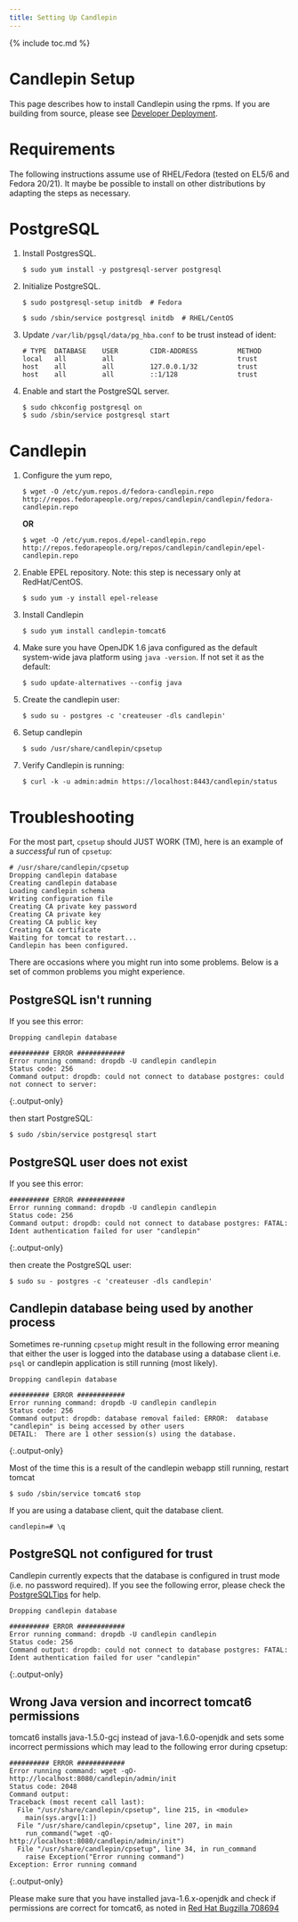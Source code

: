 ```yaml
---
title: Setting Up Candlepin
---
```

{% include toc.md %}

# Candlepin Setup

This page describes how to install Candlepin using the rpms. If you are building from source, please
see [Developer Deployment](developer_deployment.html).

# Requirements

The following instructions assume use of RHEL/Fedora (tested on EL5/6 and Fedora 20/21). It maybe be possible to install on other distributions by adapting the steps as necessary.


# PostgreSQL

1. Install PostgresSQL.

   ```console
   $ sudo yum install -y postgresql-server postgresql
   ```

1. Initialize PostgreSQL.

   ```console
   $ sudo postgresql-setup initdb  # Fedora
   ```

   ```console
   $ sudo /sbin/service postgresql initdb  # RHEL/CentOS
   ```

1. Update `/var/lib/pgsql/data/pg_hba.conf` to be trust instead of ident:

   ```
   # TYPE  DATABASE    USER        CIDR-ADDRESS          METHOD
   local   all         all                               trust
   host    all         all         127.0.0.1/32          trust
   host    all         all         ::1/128               trust
   ```

1. Enable and start the PostgreSQL server.

   ```console
   $ sudo chkconfig postgresql on
   $ sudo /sbin/service postgresql start
   ```

# Candlepin

1. Configure the yum repo,

   ```console
   $ wget -O /etc/yum.repos.d/fedora-candlepin.repo http://repos.fedorapeople.org/repos/candlepin/candlepin/fedora-candlepin.repo 
   ```

   **OR**

   ```console
   $ wget -O /etc/yum.repos.d/epel-candlepin.repo http://repos.fedorapeople.org/repos/candlepin/candlepin/epel-candlepin.repo
   ```

1. Enable EPEL repository. Note: this step is necessary only at RedHat/CentOS.

   ```console
   $ sudo yum -y install epel-release
   ```

1. Install Candlepin

   ```console
   $ sudo yum install candlepin-tomcat6
   ```

1. Make sure you have OpenJDK 1.6 java configured as the default system-wide
   java platform using `java -version`. If not set it as the default:

   ```console
   $ sudo update-alternatives --config java
   ```

1. Create the candlepin user:

   ```console
   $ sudo su - postgres -c 'createuser -dls candlepin'
   ```

1. Setup candlepin

   ```console
   $ sudo /usr/share/candlepin/cpsetup
   ```

1. Verify Candlepin is running:

   ```console
   $ curl -k -u admin:admin https://localhost:8443/candlepin/status
   ```

# Troubleshooting
For the most part, `cpsetup` should JUST WORK (TM), here is an example of a *successful* run of `cpsetup`:

```console
# /usr/share/candlepin/cpsetup
Dropping candlepin database
Creating candlepin database
Loading candlepin schema
Writing configuration file
Creating CA private key password
Creating CA private key
Creating CA public key
Creating CA certificate
Waiting for tomcat to restart...
Candlepin has been configured.
```

There are occasions where you might run into some problems. Below is a set of common problems you might experience.

## PostgreSQL isn't running

If you see this error:

```text
Dropping candlepin database

########## ERROR ############
Error running command: dropdb -U candlepin candlepin
Status code: 256
Command output: dropdb: could not connect to database postgres: could not connect to server: 
```
{:.output-only}
<!--
  These error message blocks are marked as text because if they were marked as 'console', Pygments
  would interpret the hash mark as a prompt and highlight it incorrectly.  We use the .output-only
  class to get the highlighting correct.
-->

then start PostgreSQL:

```console
$ sudo /sbin/service postgresql start
```

## PostgreSQL user does not exist

If you see this error:

```text
########## ERROR ############
Error running command: dropdb -U candlepin candlepin
Status code: 256
Command output: dropdb: could not connect to database postgres: FATAL:  Ident authentication failed for user "candlepin"
```
{:.output-only}

then create the PostgreSQL user:

```console
$ sudo su - postgres -c 'createuser -dls candlepin'
```

## Candlepin database being used by another process
Sometimes re-running `cpsetup` might result in the following error meaning that
either the user is logged into the database using a database client i.e. `psql`
or candlepin application is still running (most likely).

```text
Dropping candlepin database

########## ERROR ############
Error running command: dropdb -U candlepin candlepin
Status code: 256
Command output: dropdb: database removal failed: ERROR:  database "candlepin" is being accessed by other users
DETAIL:  There are 1 other session(s) using the database.
```
{:.output-only}

Most of the time this is a result of the candlepin webapp still running, restart tomcat

```console
$ sudo /sbin/service tomcat6 stop
```

If you are using a database client, quit the database client.

```psql
candlepin=# \q
```

## PostgreSQL not configured for trust
Candlepin currently expects that the database is configured in trust mode (i.e.
no password required).  If you see the following error, please check the
[PostgreSQLTips](developer_deployment.html#postgresql-tips) for help.

```text
Dropping candlepin database

########## ERROR ############
Error running command: dropdb -U candlepin candlepin
Status code: 256
Command output: dropdb: could not connect to database postgres: FATAL:  Ident authentication failed for user "candlepin"
```
{:.output-only}

## Wrong Java version and incorrect tomcat6 permissions
tomcat6 installs java-1.5.0-gcj instead of java-1.6.0-openjdk and sets some
incorrect permissions which may lead to the following error during cpsetup:

```text
########## ERROR ############
Error running command: wget -qO- http://localhost:8080/candlepin/admin/init
Status code: 2048
Command output:
Traceback (most recent call last):
  File "/usr/share/candlepin/cpsetup", line 215, in <module>
    main(sys.argv[1:])
  File "/usr/share/candlepin/cpsetup", line 207, in main
    run_command("wget -qO- http://localhost:8080/candlepin/admin/init")
  File "/usr/share/candlepin/cpsetup", line 34, in run_command
    raise Exception("Error running command")
Exception: Error running command
```
{:.output-only}

Please make sure that you have installed java-1.6.x-openjdk and check if
permissions are correct for tomcat6, as noted in [Red Hat Bugzilla
708694](https://bugzilla.redhat.com/show_bug.cgi?id=708694)
